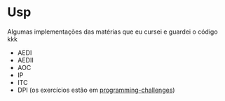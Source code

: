 # Usp

Algumas implementações das matérias que eu cursei e guardei o código kkk

* AEDI
* AEDII
* AOC
* IP
* ITC
* DPI (os exercícios estão em [programming-challenges](https://github.com/HTsuyoshi/programming-challenges))
